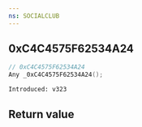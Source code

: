 ```yaml
---
ns: SOCIALCLUB
---
```

## 0xC4C4575F62534A24

```c
// 0xC4C4575F62534A24
Any _0xC4C4575F62534A24();
```

```
Introduced: v323
```


## Return value
